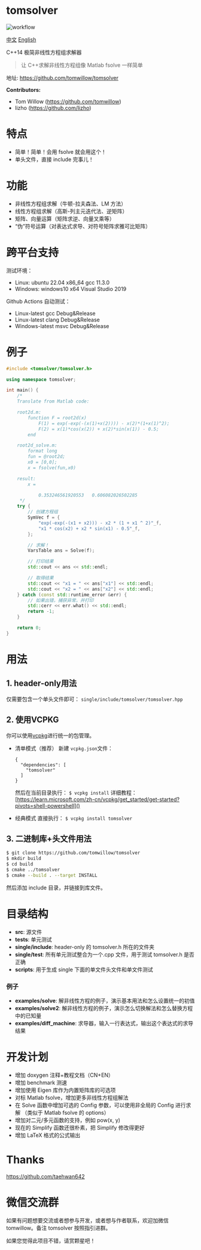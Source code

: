 # tomsolver

![workflow](https://github.com/tomwillow/tomsolver/actions/workflows/cmake-multi-platform.yml/badge.svg)

[中文](https://github.com/tomwillow/tomsolver/blob/master/README-zh.md) [English](https://github.com/tomwillow/tomsolver)

C++14 极简非线性方程组求解器

> 让 C++求解非线性方程组像 Matlab fsolve 一样简单

地址: https://github.com/tomwillow/tomsolver

**Contributors:**

- Tom Willow (https://github.com/tomwillow)
- lizho (https://github.com/lizho)

# 特点

- 简单！简单！会用 fsolve 就会用这个！
- 单头文件，直接 include 完事儿！

# 功能

- 非线性方程组求解（牛顿-拉夫森法、LM 方法）
- 线性方程组求解（高斯-列主元迭代法、逆矩阵）
- 矩阵、向量运算（矩阵求逆、向量叉乘等）
- “伪”符号运算（对表达式求导、对符号矩阵求雅可比矩阵）

# 跨平台支持

测试环境：

- Linux: ubuntu 22.04 x86_64 gcc 11.3.0
- Windows: windows10 x64 Visual Studio 2019

Github Actions 自动测试：

- Linux-latest gcc Debug&Release
- Linux-latest clang Debug&Release
- Windows-latest msvc Debug&Release

# 例子

```C++
#include <tomsolver/tomsolver.h>

using namespace tomsolver;

int main() {
    /*
    Translate from Matlab code:

    root2d.m:
        function F = root2d(x)
            F(1) = exp(-exp(-(x(1)+x(2)))) - x(2)*(1+x(1)^2);
            F(2) = x(1)*cos(x(2)) + x(2)*sin(x(1)) - 0.5;
        end

    root2d_solve.m:
        format long
        fun = @root2d;
        x0 = [0,0];
        x = fsolve(fun,x0)

    result:
        x =

            0.353246561920553   0.606082026502285
     */
    try {
        // 创建方程组
        SymVec f = {
            "exp(-exp(-(x1 + x2))) - x2 * (1 + x1 ^ 2)"_f,
            "x1 * cos(x2) + x2 * sin(x1) - 0.5"_f,
        };

        // 求解！
        VarsTable ans = Solve(f);

        // 打印结果
        std::cout << ans << std::endl;

        // 取得结果
        std::cout << "x1 = " << ans["x1"] << std::endl;
        std::cout << "x2 = " << ans["x2"] << std::endl;
    } catch (const std::runtime_error &err) {
        // 如果出错，捕获异常，并打印
        std::cerr << err.what() << std::endl;
        return -1;
    }

    return 0;
}
```

# 用法

## 1. header-only用法

仅需要包含一个单头文件即可：
`single/include/tomsolver/tomsolver.hpp`

## 2. 使用VCPKG

你可以使用[vcpkg](https://learn.microsoft.com/zh-cn/vcpkg/get_started/overview)进行统一的包管理。

* 清单模式（推荐）
  新建 `vcpkg.json`文件：

  ```
  {
    "dependencies": [
      "tomsolver"
    ]
  }
  ```

  然后在当前目录执行：
  `$ vcpkg install`
  详细教程：[https://learn.microsoft.com/zh-cn/vcpkg/get_started/get-started?pivots=shell-powershell]()
* 经典模式
  直接执行：
  `$ vcpkg install tomsolver`

## 3. 二进制库+头文件用法

```bash
$ git clone https://github.com/tomwillow/tomsolver
$ mkdir build
$ cd build
$ cmake ../tomsolver
$ cmake --build . --target INSTALL
```

然后添加 include 目录，并链接到库文件。

# 目录结构

- **src**: 源文件
- **tests**: 单元测试
- **single/include**: header-only 的 tomsolver.h 所在的文件夹
- **single/test**: 所有单元测试整合为一个.cpp 文件，用于测试 tomsolver.h 是否正确
- **scripts**: 用于生成 single 下面的单文件头文件和单文件测试

### 例子

- **examples/solve**: 解非线性方程的例子，演示基本用法和怎么设置统一的初值
- **examples/solve2**: 解非线性方程的例子，演示怎么切换解法和怎么替换方程中的已知量
- **examples/diff_machine**: 求导器，输入一行表达式，输出这个表达式的求导结果

# 开发计划

- 增加 doxygen 注释+教程文档（CN+EN）
- 增加 benchmark 测速
- 增加使用 Eigen 库作为内置矩阵库的可选项
- 对标 Matlab fsolve，增加更多非线性方程组解法
- 在 Solve 函数中增加可选的 Config 参数，可以使用非全局的 Config 进行求解
  （类似于 Matlab fsolve 的 options）
- 增加对二元/多元函数的支持，例如 pow(x, y)
- 现在的 Simplify 函数还很朴素，把 Simplify 修改得更好
- 增加 LaTeX 格式的公式输出

# Thanks

https://github.com/taehwan642

# 微信交流群

如果有问题想要交流或者想参与开发，或者想与作者联系，欢迎加微信 tomwillow。备注 tomsolver 按照指引进群。

如果您觉得此项目不错，请赏颗星吧！
